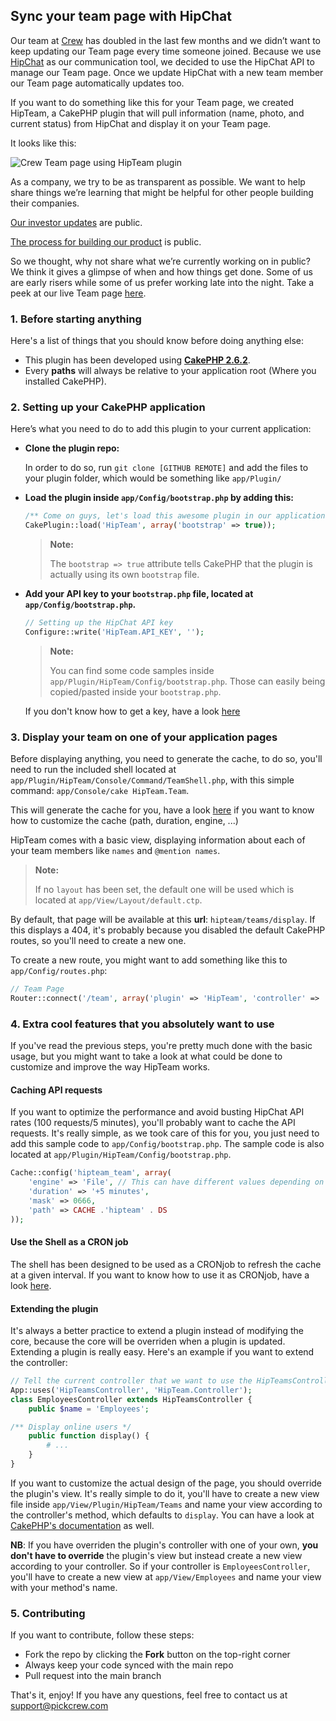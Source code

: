 ## Sync your team page with HipChat

Our team at [Crew](https://pickcrew.com) has doubled in the last few months and we didn’t want to keep updating our Team page every time someone joined. Because we use [HipChat](https://www.hipchat.com) as our communication tool, we decided to use the HipChat API to manage our Team page. Once we update HipChat with a new team member our Team page automatically updates too.

If you want to do something like this for your Team page, we created HipTeam, a CakePHP plugin that will pull information (name, photo, and current status) from HipChat and display it on your Team page.

It looks like this:

![Crew Team page using HipTeam plugin](https://camo.githubusercontent.com/60453fdf85baa2664082b2d19fddc88fdca61ff0/68747470733a2f2f73332e616d617a6f6e6177732e636f6d2f75706c6f6164732e686970636861742e636f6d2f36383335352f313231323931372f4367484c487a73546e4430746c33762f73637265656e636170747572652d7069636b637265772d636f6d2d7465616d2e6a7067 "Crew Team page")

As a company, we try to be as transparent as possible. We want to help share things we’re learning that might be helpful for other people building their companies.

[Our investor updates](http://backstage.pickcrew.com/october-2014-investor-update/) are public.

[The process for building our product](http://backstage.pickcrew.com/building-in-public/) is public.

So we thought, why not share what we’re currently working on in public? We think it gives a glimpse of when and how things get done. Some of us are early risers while some of us prefer working late into the night. Take a peek at our live Team page [here](https://pickcrew.com/team).

### 1. Before starting anything

Here's a list of things that you should know before doing anything else:

*   This plugin has been developed using **[CakePHP 2.6.2](http://cakephp.org/changelogs/2.6.2)**.
*   Every **paths** will always be relative to your application root (Where you installed CakePHP).

### 2. Setting up your CakePHP application

Here’s what you need to do to add this plugin to your current application:

* **Clone the plugin repo:**

	In order to do so, run `git clone [GITHUB REMOTE]` and add the files to your plugin folder, which would be something like `app/Plugin/`

* **Load the plugin inside `app/Config/bootstrap.php` by adding this:**

	```php
	/** Come on guys, let's load this awesome plugin in our application */
	CakePlugin::load('HipTeam', array('bootstrap' => true));
	```

	> **Note:**
	>
	> The `bootstrap => true` attribute tells CakePHP that the plugin is actually using its own `bootstrap` file.

* **Add your API key to your `bootstrap.php` file, located at `app/Config/bootstrap.php`.**

	```php
	// Setting up the HipChat API key
	Configure::write('HipTeam.API_KEY', '');
	```

	> **Note:**
	>
	> You can find some code samples inside `app/Plugin/HipTeam/Config/bootstrap.php`. Those can easily being copied/pasted inside your `bootstrap.php`.

	If you don't know how to get a key, have a look [here](https://www.hipchat.com/docs/apiv2)

### 3. Display your team on one of your application pages

Before displaying anything, you need to generate the cache, to do so, you'll need to run the included shell located at `app/Plugin/HipTeam/Console/Command/TeamShell.php`, with this simple command: `app/Console/cake HipTeam.Team`.

This will generate the cache for you, have a look [here](#caching-api-requests) if you want to know how to customize the cache (path, duration, engine, ...)

HipTeam comes with a basic view, displaying information about each of your team members like `names` and `@mention names`.

> **Note:**
>
> If no `layout` has been set, the default one will be used which is located at `app/View/Layout/default.ctp`.

By default, that page will be available at this **url**: `hipteam/teams/display`. If this displays a 404, it's probably because you disabled the default CakePHP routes, so you'll need to create a new one.

To create a new route, you might want to add something like this to `app/Config/routes.php`:

```php
// Team Page
Router::connect('/team', array('plugin' => 'HipTeam', 'controller' => 'teams', 'action' => 'display'));
```

### 4. Extra cool features that you absolutely want to use

If you've read the previous steps, you're pretty much done with the basic usage, but you might want to take a look at what could be done to customize and improve the way HipTeam works.

#### Caching API requests

If you want to optimize the performance and avoid busting HipChat API rates (100 requests/5 minutes), you'll probably want to cache the API requests. It's really simple, as we took care of this for you, you just need to add this sample code to `app/Config/bootstrap.php`. The sample code is also located at `app/Plugin/HipTeam/Config/bootstrap.php`.

```php
Cache::config('hipteam_team', array(
    'engine' => 'File', // This can have different values depending on how you want to cache datas
    'duration' => '+5 minutes',
    'mask' => 0666,
    'path' => CACHE .'hipteam' . DS
));
```

#### Use the Shell as a CRON job

The shell has been designed to be used as a CRONjob to refresh the cache at a given interval. If you want to know how to use it as CRONjob, have a look [here](http://book.cakephp.org/2.0/en/console-and-shells/cron-jobs.html).

#### Extending the plugin

It's always a better practice to extend a plugin instead of modifying the core, because the core will be overriden when a plugin is updated. Extending a plugin is really easy. Here's an example if you want to extend the controller:

```php
// Tell the current controller that we want to use the HipTeamsController from the HipTeam plugin
App::uses('HipTeamsController', 'HipTeam.Controller');
class EmployeesController extends HipTeamsController {
    public $name = 'Employees';

/** Display online users */
    public function display() {
        # ...
    }
}
```

If you want to customize the actual design of the page, you should override the plugin's view. It's really simple to do it, you'll have to create a new view file inside `app/View/Plugin/HipTeam/Teams` and name your view according to the controller's method, which defaults to `display`. You can have a look at [CakePHP's documentation](http://book.cakephp.org/2.0/en/plugins/how-to-create-plugins.html#overriding-plugin-views-from-inside-your-application) as well.

**NB**: If you have overriden the plugin's controller with one of your own, **you don't have to override** the plugin's view but instead create a new view according to your controller. So if your controller is `EmployeesController`, you'll have to create a new view at `app/View/Employees` and name your view with your method's name.

### 5. Contributing

If you want to contribute, follow these steps:

*   Fork the repo by clicking the **Fork** button on the top-right corner
*   Always keep your code synced with the main repo
*   Pull request into the main branch

That's it, enjoy! If you have any questions, feel free to contact us at [support@pickcrew.com](mailto:support@pickcrew.com?Subject=About%20the%20HipTeam%plugin)
